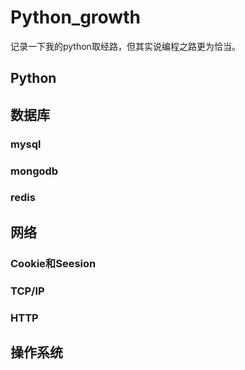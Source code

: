 # Python_growth
记录一下我的python取经路，但其实说编程之路更为恰当。

## Python
## 数据库
### mysql
### mongodb
### redis
## 网络
### Cookie和Seesion
### TCP/IP
### HTTP
## 操作系统
